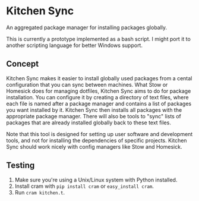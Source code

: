# Kitchen Sync
An aggregated package manager for installing packages globally.

This is currently a prototype implemented as a bash script. I might port it to another scripting language for better Windows support.

## Concept
Kitchen Sync makes it easier to install globally used packages from a cental configuration that you can sync between machines. What Stow or Homesick does for managing dotfiles, Kitchen Sync aims to do for package installation. You can configure it by creating a directory of text files, where each file is named after a package manager and contains a list of packages you want installed by it. Kitchen Sync then installs all packages with the appropriate package manager. There will also be tools to "sync" lists of packages that are already installed globally back to these text files.

Note that this tool is designed for setting up user software and development tools, and not for installing the dependencies of specific projects. Kitchen Sync should work nicely with config managers like Stow and Homesick.

## Testing
1. Make sure you're using a Unix/Linux system with Python installed.
2. Install cram with `pip install cram` or `easy_install cram`.
3. Run `cram kitchen.t`.
